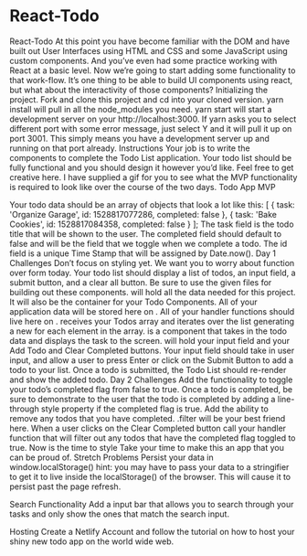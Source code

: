 # React-Todo

React-Todo
At this point you have become familiar with the DOM and have built out User Interfaces using HTML and CSS and some JavaScript using custom components. And you’ve even had some practice working with React at a basic level. Now we’re going to start adding some functionality to that work-flow. It’s one thing to be able to build UI components using react, but what about the interactivity of those components?
Initializing the project.
Fork and clone this project and cd into your cloned version.
yarn install will pull in all the node_modules you need.
yarn start will start a development server on your http://localhost:3000.
If yarn asks you to select different port with some error message, just select Y and it will pull it up on port 3001. This simply means you have a development server up and running on that port already.
Instructions
Your job is to write the components to complete the Todo List application.
Your todo list should be fully functional and you should design it however you’d like. Feel free to get creative here. I have supplied a gif for you to see what the MVP functionality is required to look like over the course of the two days.
Todo App MVP

Your todo data should be an array of objects that look a lot like this:
[
  {
    task: 'Organize Garage',
    id: 1528817077286,
    completed: false
  },
  {
    task: 'Bake Cookies',
    id: 1528817084358,
    completed: false
  } 
];
The task field is the todo title that will be shown to the user.
The completed field should default to false and will be the field that we toggle when we complete a todo.
The id field is a unique Time Stamp that will be assigned by Date.now().
Day 1 Challenges
Don’t focus on styling yet. We want you to worry about function over form today.
Your todo list should display a list of todos, an input field, a submit button, and a clear all button.
Be sure to use the given files for building out these components.
<App /> will hold all the data needed for this project. It will also be the container for your Todo Components.
All of your application data will be stored here on <App />.
All of your handler functions should live here on <App />.
<TodoList /> receives your Todos array and iterates over the list generating a new <Todo /> for each element in the array.
<Todo /> is a component that takes in the todo data and displays the task to the screen.
<TodoForm> will hold your input field and your Add Todo and Clear Completed buttons.
Your input field should take in user input, and allow a user to press Enter or click on the Submit Button to add a todo to your list.
Once a todo is submitted, the Todo List should re-render and show the added todo.
Day 2 Challenges
Add the functionality to toggle your todo’s completed flag from false to true.
Once a todo is completed, be sure to demonstrate to the user that the todo is completed by adding a line-through style property if the completed flag is true.
Add the ability to remove any todos that you have completed. .filter will be your best friend here. When a user clicks on the Clear Completed button call your handler function that will filter out any todos that have the completed flag toggled to true.
Now is the time to style Take your time to make this an app that you can be proud of.
Stretch Problems
Persist your data in window.localStorage() hint: you may have to pass your data to a stringifier to get it to live inside the localStorage() of the browser. This will cause it to persist past the page refresh.

Search Functionality Add a input bar that allows you to search through your tasks and only show the ones that match the search input.

Hosting Create a Netlify Account and follow the tutorial on how to host your shiny new todo app on the world wide web.
